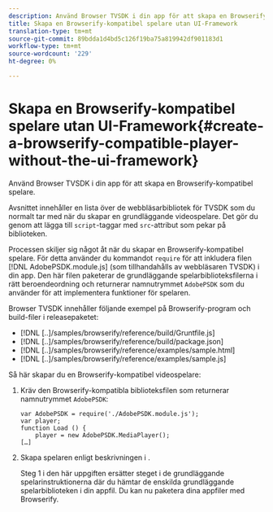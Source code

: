 ```yaml
---
description: Använd Browser TVSDK i din app för att skapa en Browserify-kompatibel spelare.
title: Skapa en Browserify-kompatibel spelare utan UI-Framework
translation-type: tm+mt
source-git-commit: 89bdda1d4bd5c126f19ba75a819942df901183d1
workflow-type: tm+mt
source-wordcount: '229'
ht-degree: 0%

---
```



# Skapa en Browserify-kompatibel spelare utan UI-Framework{#create-a-browserify-compatible-player-without-the-ui-framework}

Använd Browser TVSDK i din app för att skapa en Browserify-kompatibel spelare.

Avsnittet [](../../../browser-tvsdk-2.4/getting-started/c-psdk-browser-tvsdk-2.4-create-a-basic-player/t-psdk-browser-tvsdk-2.4-create-basic-player-tvsdk.md) innehåller en lista över de webbläsarbibliotek för TVSDK som du normalt tar med när du skapar en grundläggande videospelare. Det gör du genom att lägga till `script`-taggar med `src`-attribut som pekar på biblioteken.

Processen skiljer sig något åt när du skapar en Browserify-kompatibel spelare. För detta använder du kommandot `require` för att inkludera filen [!DNL AdobePSDK.module.js] (som tillhandahålls av webbläsaren TVSDK) i din app. Den här filen paketerar de grundläggande spelarbiblioteksfilerna i rätt beroendeordning och returnerar namnutrymmet `AdobePSDK` som du använder för att implementera funktioner för spelaren.

Browser TVSDK innehåller följande exempel på Browserify-program och build-filer i releasepaketet:

* [!DNL [..]/samples/browserify/reference/build/Gruntfile.js]
* [!DNL [..]/samples/browserify/reference/build/package.json]
* [!DNL [..]/samples/browserify/reference/examples/sample.html]
* [!DNL [..]/samples/browserify/reference/examples/sample.js]

Så här skapar du en Browserify-kompatibel videospelare:

1. Kräv den Browserify-kompatibla biblioteksfilen som returnerar namnutrymmet `AdobePSDK`:

   ```
   var AdobePSDK = require('./AdobePSDK.module.js'); 
   var player; 
   function Load () { 
       player = new AdobePSDK.MediaPlayer(); 
   […]
   ```

1. Skapa spelaren enligt beskrivningen i [](../../../browser-tvsdk-2.4/getting-started/c-psdk-browser-tvsdk-2.4-create-a-basic-player/t-psdk-browser-tvsdk-2.4-create-basic-player-tvsdk.md).

   Steg 1 i den här uppgiften ersätter steget i de grundläggande spelarinstruktionerna där du hämtar de enskilda grundläggande spelarbiblioteken i din appfil.
Du kan nu paketera dina appfiler med Browserify.
